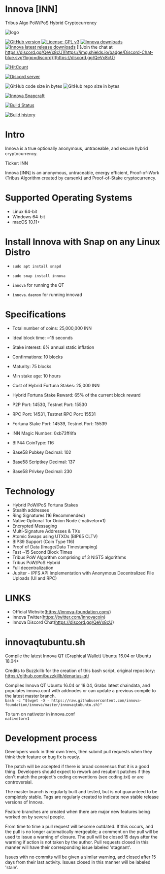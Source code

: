 # Innova [INN]
Tribus Algo PoW/PoS Hybrid Cryptocurrency

![logo](https://i.imgur.com/Zo0uzw9.png)

[![GitHub version](https://img.shields.io/github/release/innova-foundation/innova.svg)](https://badge.fury.io/gh/innova-foundation%2Finnova)
[![License: GPL v3](https://img.shields.io/badge/License-MIT-blue.svg)](https://github.com/innova-foundation/innova/blob/master/COPYING)
[![Innova downloads](https://img.shields.io/github/downloads/innova-foundation/innova/total.svg)](https://github.com/innova-foundation/innova/releases)
[![Innova lateat release downloads](https://img.shields.io/github/downloads/innova-foundation/innova/latest/total)](https://github.com/innova-foundation/innova/releases)
[![Join the chat at https://discord.gg/QeVx8cU](https://img.shields.io/badge/Discord-Chat-blue.svg?logo=discord)](https://discord.gg/QeVx8cU)

[![HitCount](http://hits.dwyl.io/innova-foundation/innova.svg)](http://hits.dwyl.io/innova-foundation/innova)

<a href="https://discord.gg/QeVx8cU"><img src="https://discordapp.com/api/guilds/391676334956347395/embed.png" alt="Discord server" /></a>

![GitHub code size in bytes](https://img.shields.io/github/languages/code-size/innova-foundation/innova.svg) ![GitHub repo size in bytes](https://img.shields.io/github/repo-size/innova-foundation/innova.svg)

[![Innova Snapcraft](https://snapcraft.io/innova/badge.svg)](https://snapcraft.io/innova)

[![Build Status](https://travis-ci.org/innova-foundation/innova.svg?branch=master)](https://travis-ci.org/innova-foundation/innova)

[![Build history](https://buildstats.info/travisci/chart/innova-foundation/innova?branch=master)](https://travis-ci.org/innova-foundation/innova?branch=master)

Intro
==========================
Innova is a true optionally anonymous, untraceable, and secure hybrid cryptocurrency.

Ticker: INN

Innova [INN] is an anonymous, untraceable, energy efficient, Proof-of-Work (Tribus Algorithm created by carsenk) and Proof-of-Stake cryptocurrency.

Supported Operating Systems
==========================
* Linux 64-bit
* Windows 64-bit
* macOS 10.11+

Install Innova with Snap on any Linux Distro
==========================
* `sudo apt install snapd`
* `sudo snap install innova`

* `innova` for running the QT
* `innova.daemon` for running innovad

Specifications
==========================
* Total number of coins: 25,000,000 INN
* Ideal block time: ~15 seconds
* Stake interest: 6% annual static inflation
* Confirmations: 10 blocks
* Maturity: 75 blocks
* Min stake age: 10 hours

* Cost of Hybrid Fortuna Stakes: 25,000 INN
* Hybrid Fortuna Stake Reward: 65% of the current block reward
* P2P Port: 14530, Testnet Port: 15530
* RPC Port: 14531, Testnet RPC Port: 15531
* Fortuna Stake Port: 14539, Testnet Port: 15539

* INN Magic Number: 0xb73ff4fa
* BIP44 CoinType: 116
* Base58 Pubkey Decimal: 102
* Base58 Scriptkey Decimal: 137
* Base58 Privkey Decimal: 230

Technology
==========================
* Hybrid PoW/PoS Fortuna Stakes
* Stealth addresses
* Ring Signatures (16 Recommended)
* Native Optional Tor Onion Node (-nativetor=1)
* Encrypted Messaging
* Multi-Signature Addresses & TXs
* Atomic Swaps using UTXOs (BIP65 CLTV)
* BIP39 Support (Coin Type 116)
* Proof of Data (Image/Data Timestamping)
* Fast ~15 Second Block Times
* Tribus PoW Algorithm comprising of 3 NIST5 algorithms
* Tribus PoW/PoS Hybrid
* Full decentralization
* Jupiter - IPFS API Implementation with Anonymous Decentralized File Uploads (UI and RPC)

LINKS
==========================
* Official Website(https://innova-foundation.com/)
* Innova Twitter(https://twitter.com/innovacoin)
* Innova Discord Chat(https://discord.gg/QeVx8cU)

innovaqtubuntu.sh
===========================
Compile the latest Innova QT (Graphical Wallet) Ubuntu 16.04 or Ubuntu 18.04+

Credits to Buzzkillb for the creation of this bash script, original repository: https://github.com/buzzkillb/denarius-qt/

Compiles Innova QT Ubuntu 16.04 or 18.04, Grabs latest chaindata, and populates innova.conf with addnodes or can update a previous compile to the latest master branch.  
```bash -c "$(wget -O - https://raw.githubusercontent.com/innova-foundation/innova/master/innovaqtubuntu.sh)"```  

To turn on nativetor in innova.conf  
```nativetor=1```   

Development process
===========================

Developers work in their own trees, then submit pull requests when
they think their feature or bug fix is ready.

The patch will be accepted if there is broad consensus that it is a
good thing.  Developers should expect to rework and resubmit patches
if they don't match the project's coding conventions (see coding.txt)
or are controversial.

The master branch is regularly built and tested, but is not guaranteed
to be completely stable. Tags are regularly created to indicate new
stable release versions of Innova.

Feature branches are created when there are major new features being
worked on by several people.

From time to time a pull request will become outdated. If this occurs, and
the pull is no longer automatically mergeable; a comment on the pull will
be used to issue a warning of closure. The pull will be closed 15 days
after the warning if action is not taken by the author. Pull requests closed
in this manner will have their corresponding issue labeled 'stagnant'.

Issues with no commits will be given a similar warning, and closed after
15 days from their last activity. Issues closed in this manner will be
labeled 'stale'.
